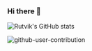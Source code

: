 ### Hi there 👋

<!--
**rutvikbabariya/rutvikbabariya** is a ✨ _special_ ✨ repository because its `README.md` (this file) appears on your GitHub profile.

Here are some ideas to get you started:

- 🔭 I’m currently working on ...
- 🌱 I’m currently learning ...
- 👯 I’m looking to collaborate on ...
- 🤔 I’m looking for help with ...
- 💬 Ask me about ...
- 📫 How to reach me: ...
- 😄 Pronouns: ...
- ⚡ Fun fact: ...
-->
![Rutvik's GitHub stats](https://yc-stats.vercel.app/api?username=rutvikbabariya&show_icons=true&count_private=true&border_radius=12&title_color=58a6ff&bg_color=161b22&show_owner=true&text_color=c9d1d9&icon_color=58a6ff&hide_border=true)


![github-user-contribution](https://user-images.githubusercontent.com/46894260/174278334-193432e7-56f9-485c-b0e4-63d0595eac53.svg)
